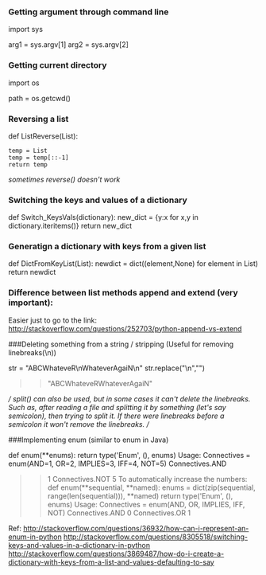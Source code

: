 ### Getting argument through command line

import sys

arg1 = sys.argv[1]
arg2 = sys.argv[2]

### Getting current directory

import os

path = os.getcwd()

### Reversing a list

def ListReverse(List):
	
	temp = List
	temp = temp[::-1]
	return temp

*sometimes reverse() doesn't work*

### Switching the keys and values of a dictionary

def Switch_KeysVals(dictionary):
	new_dict = {y:x for x,y in dictionary.iteritems()}
	return new_dict

### Generatign a dictionary with keys from a given list

def DictFromKeyList(List):
	newdict = dict((element,None) for element in List)
	return newdict

### Difference between list methods append and extend (very important):

Easier just to go to the link:
http://stackoverflow.com/questions/252703/python-append-vs-extend

###Deleting something from a string / stripping (Useful for removing linebreaks(\n))

str = "ABCWhateveR\nWhateverAgaiN\n"
str.replace("\n","")
>>"ABCWhateveRWhateverAgaiN"

*/ split() can also be used, but in some cases it can't delete the linebreaks. Such as, after reading a file and splitting it by something (let's say semicolon), then trying to split it. If there were linebreaks before a semicolon it won't remove the linebreaks. /*

###Implementing enum (similar to enum in Java)

def enum(**enums):
  return type('Enum', (), enums)
Usage:
Connectives = enum(AND=1, OR=2, IMPLIES=3, IFF=4, NOT=5)
Connectives.AND
>> 1
Connectives.NOT
>> 5
To automatically increase the numbers:
def enum(**sequential, **named):
  enums = dict(zip(sequential, range(len(sequential))), **named)
  return type('Enum', (), enums)
Usage:
Connectives = enum(AND, OR, IMPLIES, IFF, NOT)
Connectives.AND
>> 0
Connectives.OR
>>1

Ref:
http://stackoverflow.com/questions/36932/how-can-i-represent-an-enum-in-python
http://stackoverflow.com/questions/8305518/switching-keys-and-values-in-a-dictionary-in-python
http://stackoverflow.com/questions/3869487/how-do-i-create-a-dictionary-with-keys-from-a-list-and-values-defaulting-to-say
